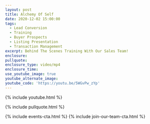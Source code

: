 ```yaml
---
layout: post
title: Alchemy Of Self
date: 2020-12-02 15:00:00
tags:
  - Lead Conversion
  - Training
  - Buyer Prospects
  - Listing Presentation
  - Transaction Management
excerpt: Behind The Scenes Training With Our Sales Team!
enclosure:
pullquote:
enclosure_type: video/mp4
enclosure_time:
use_youtube_image: true
youtube_alternate_image:
youtube_code: 'https://youtu.be/5WGvPw_zYp'
---
```


{% include youtube.html %}

{% include pullquote.html %}

{% include events-cta.html %} {% include join-our-team-cta.html %}
